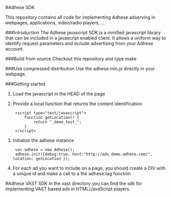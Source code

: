 #Adhese SDK

This repository contains all code for implementing Adhese adserving in webpages, applications, video/radio players, ...

###Introduction
The Adhese javascript SDK is a minified javascript library that can be included in a javascript enabled client.
It allows a uniform way to identify request parameters and include advertising from your Adhese account.

###Build from source
Checkout this repository and type make

###Use compressed distribution
Use the adhese.min.js directly in your webpage.

###Getting started
1. Load the javascript in the HEAD of the page
		<script type="text/javascript" src="adhese.min.js"></script>

2. Provide a local function that returns the content identification
		
		<script type="text/javascript">
			function getLocation() {
				return "_demo_test_";
			}
		</script>

3. Initialize the adhese instance

		var adhese = new Adhese(); 
		adhese.init({debug:true, host:"http://ads.demo.adhese.com/", location: getLocation });

4. For each ad you want to include on a page, you should create a DIV with a unique id and make a call to a the adhese.tag function

	<div id="leaderboard">
	<script type="text/javascript" charset="utf-8">
		var ad = adhese.tag("leaderboard", {write:true});
		document.write("Request URI of new ad with format " + ad.format + "<br/>" + adhese.getRequestUri(ad, {'type':'json'}));
	</script>
	</div>	

#Adhese VAST SDK
In the vast directory you can find the sdk for implementing VAST based ads in HTML/JavaScript players.
